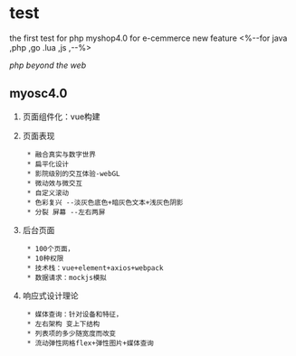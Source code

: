 # test
the first  test for  php  myshop4.0 for e-cemmerce new feature
<%--for java ,php ,go .lua ,js ,--%>

*php beyond  the web* 


## myosc4.0

1. 页面组件化：vue构建
2. 页面表现     

		* 融合真实与数字世界
		* 扁平化设计
		* 影院级别的交互体验-webGL
		* 微动效与微交互
		* 自定义滚动 
		* 色彩复兴 --淡灰色底色+暗灰色文本+浅灰色阴影
		* 分裂 屏幕 --左右两屏 

3. 后台页面 

		* 100个页面，
		* 10种权限
		* 技术栈：vue+element+axios+webpack  
		* 数据请求：mockjs模拟 

4. 响应式设计理论  

        * 媒体查询：针对设备和特征， 
        * 左右架构 变上下结构 
        * 列表项的多少随宽度而改变 
        * 流动弹性网格flex+弹性图片+媒体查询 